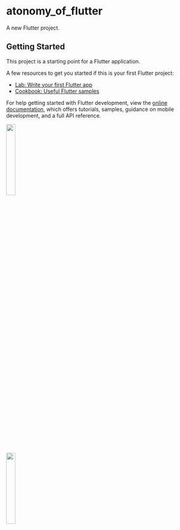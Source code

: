 # atonomy_of_flutter

A new Flutter project.

## Getting Started

This project is a starting point for a Flutter application.

A few resources to get you started if this is your first Flutter project:

- [Lab: Write your first Flutter app](https://docs.flutter.dev/get-started/codelab)
- [Cookbook: Useful Flutter samples](https://docs.flutter.dev/cookbook)

For help getting started with Flutter development, view the
[online documentation](https://docs.flutter.dev/), which offers tutorials,
samples, guidance on mobile development, and a full API reference.
<p>
<img src="https://user-images.githubusercontent.com/116253963/214762902-43e1386c-058a-4f4b-bead-8a535a1de7b6.PNG" height=22% width=22%>
</p>
<p>
<img src="https://user-images.githubusercontent.com/116253963/214763481-af82390f-8552-451e-a04e-5d80589d93dd.PNG" height=22% width=22%>
</p>
